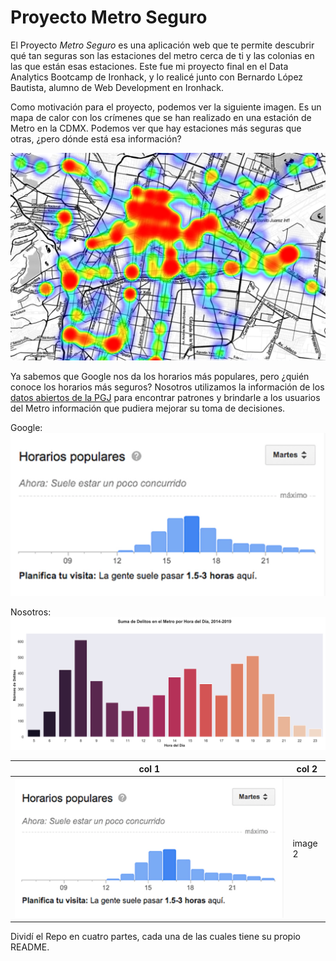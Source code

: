 # Proyecto Metro Seguro

El Proyecto *Metro Seguro* es una aplicación web que te permite descubrir qué tan seguras son las estaciones del metro cerca de ti y las colonias en las que están esas estaciones. Este fue mi proyecto final en el  Data Analytics Bootcamp de Ironhack, y lo realicé junto con Bernardo López Bautista, alumno de Web Development en Ironhack.

Como motivación para el proyecto, podemos ver la siguiente imagen. Es un mapa de calor con los crímenes que se han realizado en una estación de Metro en la CDMX. Podemos ver que hay estaciones más seguras que otras, ¿pero dónde está esa información?


![Mapa de Calor](images/heatmap.png)


Ya sabemos que Google nos da los horarios más populares, pero ¿quién conoce los horarios más seguros? Nosotros utilizamos la información de los [datos abiertos de la PGJ](https://datos.cdmx.gob.mx/pages/home/) para encontrar patrones y brindarle a los usuarios del Metro información que pudiera mejorar su toma de decisiones. 

Google:
![Google](images/google.png)


Nosotros:
![Nosotros](images/delitos_por_hora_del_dia_15_v15.png)




| col 1      | col 2      | 
|------------|-------------| 
| <img src="images/google.png">| image 2 |



Dividí el Repo en cuatro partes, cada una de las cuales tiene su propio README. 
